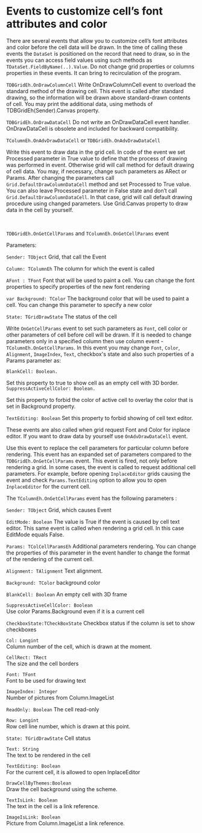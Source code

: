 # Events to customize cell’s font attributes and color

There are several events that allow you to customize cell’s font attributes and color before the cell data will be drawn. In the time of calling these events the `DataSet` is positioned on the record that need to draw, so in the events you can access field values using such methods as `TDataSet.FieldByName(..).Value`. Do not change grid properties or columns properties in these events. It can bring to recirculation of the program.

`TDBGridEh.OnDrawColumnCell`
<sh>Write OnDrawColumnCell event to overload the standard method of the drawing cell. This event is called after standard drawing, so the information will be drawn above standard-drawn contents of cell. You may print the additional data, using methods of TDBGridEh(Sender).Canvas property.</sh>
<br>

`TDBGridEh.OnDrawDataCell`
<sh>Do not write an OnDrawDataCell event handler. OnDrawDataCell is obsolete and included for backward compatibility.</sh>
<br>

`TColumnEh.OnAdvDrawDataCell` or `TDBGridEh.OnAdvDrawDataCell`
<sh>

Write this event to draw data in the grid cell. In code of the event we set Processed parameter in True value to define that the process of drawing was performed in event. Otherwise grid will call method for default drawing of cell data. You may, if necessary, change such parameters as ARect or Params. After changing the parameters call `Grid.DefaultDrawColumnDataCell` method and set Processed to True value. You can also leave Processed parameter in False state and don’t call `Grid.DefaultDrawColumnDataCell`. In that case, grid will call default drawing procedure using changed parameters. Use Grid.Canvas property to draw data in the cell by yourself.

</sh>
<br>

`TDBGridEh.OnGetCellParams` and `TColumnEh.OnGetCellParams` event

Parameters:

`Sender: TObject`
<sh>Grid, that call the Event</sh>
<br>

`Column: TColumnEh`
<sh>The column for which the event is called</sh>
<br>

`AFont : TFont`
<sh>Font that will be used to paint a cell. You can change the font properties to specify properties of the new font rendering</sh>
<br>

`var Background: TColor`
<sh>The background color that will be used to paint a cell. You can change this parameter to specify a new color</sh>
<br>

`State: TGridDrawState`
<sh>The status of the cell</sh>
<br>

Write `OnGetCellParams` event to set such parameters as `Font`, cell color or other parameters of cell before cell will be drawn. If it is needed to change parameters only in a specified column then use  column event - `TColumnEh.OnGetCellParams`. In this event you may change `Font`, `Color`, `Alignment`, `ImageIndex`, `Text`, checkbox's state and also such properties of a Params parameter as:

`BlankCell: Boolean.`

Set this property to true to show cell as an empty cell with 3D border.
`SuppressActiveCellColor: Boolean.`

Set this property to forbid the color of active cell to overlay the color that is set in Background property.

`TextEditing: Boolean` 
Set this property to forbid showing of cell text editor. 

These events are also called when grid request Font and Color for inplace editor.
If you want to draw data by yourself use `OnAdvDrawDataCell` event.

Use this event to replace the cell parameters for particular column before rendering. This event has an expanded set of parameters compared to the `TDBGridEh.OnGetCellParams` event.
This event is fired, not only before rendering a grid. In some cases, the event is called to request additional cell parameters. For example, before opening `InplaceEditor` grids causing the event and check `Params.TextEditing` option to allow you to open `InplaceEditor` for the current cell.

The `TColumnEh.OnGetCellParams` event has the following parameters :
<sh>

`Sender: TObject`
Grid, which causes Event

`EditMode: Boolean`
The value is True if the event is caused by cell text editor. This same event is called when rendering a grid cell. In this case EditMode equals False.

`Params: TColCellParamsEh`
Additional parameters rendering. You can change the properties of this parameter in the event handler to change the format of the rendering of the current cell.

<dl>

<sh>

`Alignment: TAlignment`
Text alignment.

`Background: TColor`
background color

`BlankCell: Boolean`
An empty cell with 3D frame

`SuppressActiveCellColor: Boolean`	
Use color Params.Background even if it is a current cell

`CheckboxState:TCheckBoxState`
Checkbox status if the column is set to show checkboxes

`Col: Longint`	
Column number of the cell, which is drawn at the moment.

`CellRect: TRect`	
The size and the cell borders

`Font: TFont`	
Font to be used for drawing text

`ImageIndex: Integer`	
Number of pictures from Column.ImageList

`ReadOnly: Boolean`	
The cell read-only

`Row: Longint`	
Row cell line number, which is drawn at this point.

`State: TGridDrawState`	
Cell status

`Text: String`	
The text to be rendered in the cell

`TextEditing: Boolean`	
For the current cell, it is allowed to open InplaceEditor

`DrawCellByThemes:Boolean`	
Draw the cell background using the scheme.

`TextIsLink: Boolean`	
The text in the cell is a link reference.

`ImageIsLink: Boolean`	
Picture from Column.ImageList a link reference.
</sh>

</dl>

</sh>
